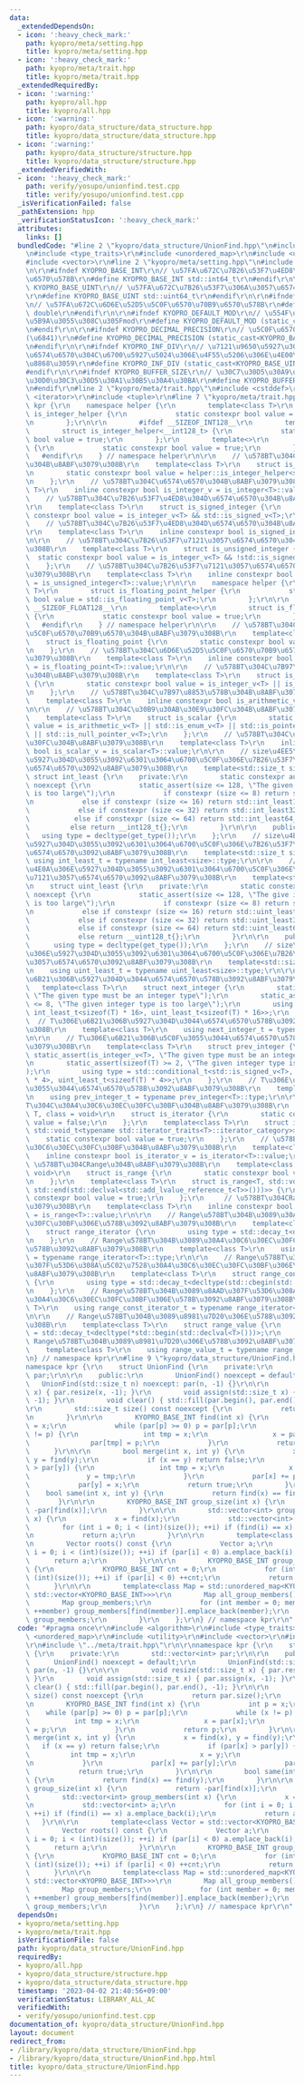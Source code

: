 ```yaml
---
data:
  _extendedDependsOn:
  - icon: ':heavy_check_mark:'
    path: kyopro/meta/setting.hpp
    title: kyopro/meta/setting.hpp
  - icon: ':heavy_check_mark:'
    path: kyopro/meta/trait.hpp
    title: kyopro/meta/trait.hpp
  _extendedRequiredBy:
  - icon: ':warning:'
    path: kyopro/all.hpp
    title: kyopro/all.hpp
  - icon: ':warning:'
    path: kyopro/data_structure/data_structure.hpp
    title: kyopro/data_structure/data_structure.hpp
  - icon: ':warning:'
    path: kyopro/data_structure/structure.hpp
    title: kyopro/data_structure/structure.hpp
  _extendedVerifiedWith:
  - icon: ':heavy_check_mark:'
    path: verify/yosupo/unionfind.test.cpp
    title: verify/yosupo/unionfind.test.cpp
  _isVerificationFailed: false
  _pathExtension: hpp
  _verificationStatusIcon: ':heavy_check_mark:'
  attributes:
    links: []
  bundledCode: "#line 2 \"kyopro/data_structure/UnionFind.hpp\"\n#include <algorithm>\r\
    \n#include <type_traits>\r\n#include <unordered_map>\r\n#include <utility>\r\n\
    #include <vector>\r\n#line 2 \"kyopro/meta/setting.hpp\"\n#include <cstdint>\r\
    \n\r\n#ifndef KYOPRO_BASE_INT\r\n// \u57FA\u672C\u7B26\u53F7\u4ED8\u304D\u6574\
    \u6570\u578B\r\n#define KYOPRO_BASE_INT std::int64_t\r\n#endif\r\n\r\n#ifndef\
    \ KYOPRO_BASE_UINT\r\n// \u57FA\u672C\u7B26\u53F7\u306A\u3057\u6574\u6570\u578B\
    \r\n#define KYOPRO_BASE_UINT std::uint64_t\r\n#endif\r\n\r\n#ifndef KYOPRO_BASE_FLOAT\r\
    \n// \u57FA\u672C\u6D6E\u52D5\u5C0F\u6570\u70B9\u6570\u578B\r\n#define KYOPRO_BASE_FLOAT\
    \ double\r\n#endif\r\n\r\n#ifndef KYOPRO_DEFAULT_MOD\r\n// \u554F\u984C\u3067\u8A2D\
    \u5B9A\u3055\u308C\u305Fmod\r\n#define KYOPRO_DEFAULT_MOD (static_cast<KYOPRO_BASE_UINT>(998244353))\r\
    \n#endif\r\n\r\n#ifndef KYOPRO_DECIMAL_PRECISION\r\n// \u5C0F\u6570\u7CBE\u5EA6\
    (\u6841)\r\n#define KYOPRO_DECIMAL_PRECISION (static_cast<KYOPRO_BASE_UINT>(12))\r\
    \n#endif\r\n\r\n#ifndef KYOPRO_INF_DIV\r\n// \u7121\u9650\u5927\u3092\u8868\u3059\
    \u6574\u6570\u304C\u6700\u5927\u5024\u306E\u4F55\u5206\u306E\u4E00\u304B\u3092\
    \u8868\u3059\r\n#define KYOPRO_INF_DIV (static_cast<KYOPRO_BASE_UINT>(3))\r\n\
    #endif\r\n\r\n#ifndef KYOPRO_BUFFER_SIZE\r\n// \u30C7\u30D5\u30A9\u30EB\u30C8\u306E\
    \u30D0\u30C3\u30D5\u30A1\u30B5\u30A4\u30BA\r\n#define KYOPRO_BUFFER_SIZE (static_cast<KYOPRO_BASE_UINT>(2048))\r\
    \n#endif\r\n#line 2 \"kyopro/meta/trait.hpp\"\n#include <cstddef>\r\n#include\
    \ <iterator>\r\n#include <tuple>\r\n#line 7 \"kyopro/meta/trait.hpp\"\n\r\nnamespace\
    \ kpr {\r\n    namespace helper {\r\n        template<class T>\r\n        struct\
    \ is_integer_helper {\r\n            static constexpr bool value = std::is_integral_v<T>;\r\
    \n        };\r\n\r\n        #ifdef __SIZEOF_INT128__\r\n        template<>\r\n\
    \        struct is_integer_helper<__int128_t> {\r\n            static constexpr\
    \ bool value = true;\r\n        };\r\n        template<>\r\n        struct is_integer_helper<__uint128_t>\
    \ {\r\n            static constexpr bool value = true;\r\n        };\r\n     \
    \   #endif\r\n    } // namespace helper\r\n\r\n    // \u578BT\u304C\u6574\u6570\
    \u304B\u8ABF\u3079\u308B\r\n    template<class T>\r\n    struct is_integer {\r\
    \n        static constexpr bool value = helper::is_integer_helper<std::remove_cv_t<T>>::value;\r\
    \n    };\r\n    // \u578BT\u304C\u6574\u6570\u304B\u8ABF\u3079\u308B\r\n    template<class\
    \ T>\r\n    inline constexpr bool is_integer_v = is_integer<T>::value;\r\n\r\n\
    \    // \u578BT\u304C\u7B26\u53F7\u4ED8\u304D\u6574\u6570\u304B\u8ABF\u3079\u308B\
    \r\n    template<class T>\r\n    struct is_signed_integer {\r\n        static\
    \ constexpr bool value = is_integer_v<T> && std::is_signed_v<T>;\r\n    };\r\n\
    \    // \u578BT\u304C\u7B26\u53F7\u4ED8\u304D\u6574\u6570\u304B\u8ABF\u3079\u308B\
    \r\n    template<class T>\r\n    inline constexpr bool is_signed_integer_v = is_signed_integer<T>::value;\r\
    \n\r\n    // \u578BT\u304C\u7B26\u53F7\u7121\u3057\u6574\u6570\u304B\u8ABF\u3079\
    \u308B\r\n    template<class T>\r\n    struct is_unsigned_integer {\r\n      \
    \  static constexpr bool value = is_integer_v<T> && !std::is_signed_v<T>;\r\n\
    \    };\r\n    // \u578BT\u304C\u7B26\u53F7\u7121\u3057\u6574\u6570\u304B\u8ABF\
    \u3079\u308B\r\n    template<class T>\r\n    inline constexpr bool is_unsigned_integer_v\
    \ = is_unsigned_integer<T>::value;\r\n\r\n    namespace helper {\r\n        template<class\
    \ T>\r\n        struct is_floating_point_helper {\r\n            static constexpr\
    \ bool value = std::is_floating_point_v<T>;\r\n        };\r\n\r\n        #ifdef\
    \ __SIZEOF_FLOAT128__\r\n        template<>\r\n        struct is_floating_point_helper<__float128>\
    \ {\r\n            static constexpr bool value = true;\r\n        };\r\n     \
    \   #endif\r\n    } // namespace helper\r\n\r\n    // \u578BT\u304C\u6D6E\u52D5\
    \u5C0F\u6570\u70B9\u6570\u304B\u8ABF\u3079\u308B\r\n    template<class T>\r\n\
    \    struct is_floating_point {\r\n        static constexpr bool value = helper::is_floating_point_helper<std::remove_cv_t<T>>::value;\r\
    \n    };\r\n    // \u578BT\u304C\u6D6E\u52D5\u5C0F\u6570\u70B9\u6570\u304B\u8ABF\
    \u3079\u308B\r\n    template<class T>\r\n    inline constexpr bool is_floating_point_v\
    \ = is_floating_point<T>::value;\r\n\r\n    // \u578BT\u304C\u7B97\u8853\u578B\
    \u304B\u8ABF\u3079\u308B\r\n    template<class T>\r\n    struct is_arithmetic\
    \ {\r\n        static constexpr bool value = is_integer_v<T> || is_floating_point_v<T>;\r\
    \n    };\r\n    // \u578BT\u304C\u7B97\u8853\u578B\u304B\u8ABF\u3079\u308B\r\n\
    \    template<class T>\r\n    inline constexpr bool is_arithmetic_v = is_arithmetic<T>::value;\r\
    \n\r\n    // \u578BT\u304C\u30B9\u30AB\u30E9\u30FC\u304B\u8ABF\u3079\u308B\r\n\
    \    template<class T>\r\n    struct is_scalar {\r\n        static constexpr bool\
    \ value = is_arithmetic_v<T> || std::is_enum_v<T> || std::is_pointer_v<T> || std::is_member_pointer_v<T>\
    \ || std::is_null_pointer_v<T>;\r\n    };\r\n    // \u578BT\u304C\u30B9\u30AB\u30E9\
    \u30FC\u304B\u8ABF\u3079\u308B\r\n    template<class T>\r\n    inline constexpr\
    \ bool is_scalar_v = is_scalar<T>::value;\r\n\r\n    // size\u4EE5\u4E0A\u306E\
    \u5927\u304D\u3055\u3092\u6301\u3064\u6700\u5C0F\u306E\u7B26\u53F7\u4ED8\u304D\
    \u6574\u6570\u3092\u8ABF\u3079\u308B\r\n    template<std::size_t size>\r\n   \
    \ struct int_least {\r\n    private:\r\n        static constexpr auto get_type()\
    \ noexcept {\r\n            static_assert(size <= 128, \"The given integer type\
    \ is too large\");\r\n            if constexpr (size <= 8) return std::int_least8_t{};\r\
    \n            else if constexpr (size <= 16) return std::int_least16_t{};\r\n\
    \            else if constexpr (size <= 32) return std::int_least32_t{};\r\n \
    \           else if constexpr (size <= 64) return std::int_least64_t{};\r\n  \
    \          else return __int128_t{};\r\n        }\r\n\r\n    public:\r\n     \
    \   using type = decltype(get_type());\r\n    };\r\n    // size\u4EE5\u4E0A\u306E\
    \u5927\u304D\u3055\u3092\u6301\u3064\u6700\u5C0F\u306E\u7B26\u53F7\u4ED8\u304D\
    \u6574\u6570\u3092\u8ABF\u3079\u308B\r\n    template<std::size_t size>\r\n   \
    \ using int_least_t = typename int_least<size>::type;\r\n\r\n    // size\u4EE5\
    \u4E0A\u306E\u5927\u304D\u3055\u3092\u6301\u3064\u6700\u5C0F\u306E\u7B26\u53F7\
    \u7121\u3057\u6574\u6570\u3092\u8ABF\u3079\u308B\r\n    template<std::size_t size>\r\
    \n    struct uint_least {\r\n    private:\r\n        static constexpr auto get_type()\
    \ noexcept {\r\n            static_assert(size <= 128, \"The give integer type\
    \ is too large\");\r\n            if constexpr (size <= 8) return std::uint_least8_t{};\r\
    \n            else if constexpr (size <= 16) return std::uint_least16_t{};\r\n\
    \            else if constexpr (size <= 32) return std::uint_least32_t{};\r\n\
    \            else if constexpr (size <= 64) return std::uint_least64_t{};\r\n\
    \            else return __uint128_t{};\r\n        }\r\n\r\n    public:\r\n  \
    \      using type = decltype(get_type());\r\n    };\r\n    // size\u4EE5\u4E0A\
    \u306E\u5927\u304D\u3055\u3092\u6301\u3064\u6700\u5C0F\u306E\u7B26\u53F7\u7121\
    \u3057\u6574\u6570\u3092\u8ABF\u3079\u308B\r\n    template<std::size_t size>\r\
    \n    using uint_least_t = typename uint_least<size>::type;\r\n\r\n    // T\u306E\
    \u6B21\u306B\u5927\u304D\u3044\u6574\u6570\u578B\u3092\u8ABF\u3079\u308B\r\n \
    \   template<class T>\r\n    struct next_integer {\r\n        static_assert(is_integer_v<T>,\
    \ \"The given type must be an integer type\");\r\n        static_assert(sizeof(T)\
    \ <= 8, \"The given integer type is too large\");\r\n        using type = std::conditional_t<std::is_signed_v<T>,\
    \ int_least_t<sizeof(T) * 16>, uint_least_t<sizeof(T) * 16>>;\r\n    };\r\n  \
    \  // T\u306E\u6B21\u306B\u5927\u304D\u3044\u6574\u6570\u578B\u3092\u8ABF\u3079\
    \u308B\r\n    template<class T>\r\n    using next_integer_t = typename next_integer<T>::type;\r\
    \n\r\n    // T\u306E\u6B21\u306B\u5C0F\u3055\u3044\u6574\u6570\u578B\u3092\u8ABF\
    \u3079\u308B\r\n    template<class T>\r\n    struct prev_integer {\r\n       \
    \ static_assert(is_integer_v<T>, \"The given type must be an integer type\");\r\
    \n        static_assert(sizeof(T) >= 2, \"The given integer type is too large\"\
    );\r\n        using type = std::conditional_t<std::is_signed_v<T>, int_least_t<sizeof(T)\
    \ * 4>, uint_least_t<sizeof(T) * 4>>;\r\n    };\r\n    // T\u306E\u6B21\u306B\u5C0F\
    \u3055\u3044\u6574\u6570\u578B\u3092\u8ABF\u3079\u308B\r\n    template<class T>\r\
    \n    using prev_integer_t = typename prev_integer<T>::type;\r\n\r\n    // \u578B\
    T\u304C\u30A4\u30C6\u30EC\u30FC\u30BF\u304B\u8ABF\u3079\u308B\r\n    template<class\
    \ T, class = void>\r\n    struct is_iterator {\r\n        static constexpr bool\
    \ value = false;\r\n    };\r\n    template<class T>\r\n    struct is_iterator<T,\
    \ std::void_t<typename std::iterator_traits<T>::iterator_category>> {\r\n    \
    \    static constexpr bool value = true;\r\n    };\r\n    // \u578BT\u304C\u30A4\
    \u30C6\u30EC\u30FC\u30BF\u304B\u8ABF\u3079\u308B\r\n    template<class T>\r\n\
    \    inline constexpr bool is_iterator_v = is_iterator<T>::value;\r\n\r\n    //\
    \ \u578BT\u304CRange\u304B\u8ABF\u3079\u308B\r\n    template<class T, class =\
    \ void>\r\n    struct is_range {\r\n        static constexpr bool value = false;\r\
    \n    };\r\n    template<class T>\r\n    struct is_range<T, std::void_t<decltype(std::begin(std::declval<std::add_lvalue_reference_t<T>>()),\
    \ std::end(std::declval<std::add_lvalue_reference_t<T>>()))>> {\r\n        static\
    \ constexpr bool value = true;\r\n    };\r\n     // \u578BT\u304CRange\u304B\u8ABF\
    \u3079\u308B\r\n    template<class T>\r\n    inline constexpr bool is_range_v\
    \ = is_range<T>::value;\r\n\r\n    // Range\u578BT\u304B\u3089\u30A4\u30C6\u30EC\
    \u30FC\u30BF\u306E\u578B\u3092\u8ABF\u3079\u308B\r\n    template<class T>\r\n\
    \    struct range_iterator {\r\n        using type = std::decay_t<decltype(std::begin(std::declval<T>()))>;\r\
    \n    };\r\n    // Range\u578BT\u304B\u3089\u30A4\u30C6\u30EC\u30FC\u30BF\u306E\
    \u578B\u3092\u8ABF\u3079\u308B\r\n    template<class T>\r\n    using range_iterator_t\
    \ = typename range_iterator<T>::type;\r\n\r\n    // Range\u578BT\u304B\u3089\u8AAD\
    \u307F\u53D6\u308A\u5C02\u7528\u30A4\u30C6\u30EC\u30FC\u30BF\u306E\u578B\u3092\
    \u8ABF\u3079\u308B\r\n    template<class T>\r\n    struct range_const_iterator\
    \ {\r\n        using type = std::decay_t<decltype(std::cbegin(std::declval<T>()))>;\r\
    \n    };\r\n    // Range\u578BT\u304B\u3089\u8AAD\u307F\u53D6\u308A\u5C02\u7528\
    \u30A4\u30C6\u30EC\u30FC\u30BF\u306E\u578B\u3092\u8ABF\u3079\u308B\r\n    template<class\
    \ T>\r\n    using range_const_iterator_t = typename range_iterator<T>::type;\r\
    \n\r\n    // Range\u578BT\u304B\u3089\u8981\u7D20\u306E\u578B\u3092\u8ABF\u3079\
    \u308B\r\n    template<class T>\r\n    struct range_value {\r\n        using type\
    \ = std::decay_t<decltype(*std::begin(std::declval<T>()))>;\r\n    };\r\n    //\
    \ Range\u578BT\u304B\u3089\u8981\u7D20\u306E\u578B\u3092\u8ABF\u3079\u308B\r\n\
    \    template<class T>\r\n    using range_value_t = typename range_value<T>::type;\r\
    \n} // namespace kpr\r\n#line 9 \"kyopro/data_structure/UnionFind.hpp\"\n\r\n\
    namespace kpr {\r\n    struct UnionFind {\r\n    private:\r\n        std::vector<int>\
    \ par;\r\n\r\n    public:\r\n        UnionFind() noexcept = default;\r\n     \
    \   UnionFind(std::size_t n) noexcept: par(n, -1) {}\r\n\r\n        void resize(std::size_t\
    \ x) { par.resize(x, -1); }\r\n        void assign(std::size_t x) { par.assign(x,\
    \ -1); }\r\n        void clear() { std::fill(par.begin(), par.end(), -1); }\r\n\
    \r\n        std::size_t size() const noexcept {\r\n            return par.size();\r\
    \n        }\r\n\r\n        KYOPRO_BASE_INT find(int x) {\r\n            int p\
    \ = x;\r\n            while (par[p] >= 0) p = par[p];\r\n            while (x\
    \ != p) {\r\n                int tmp = x;\r\n                x = par[x];\r\n \
    \               par[tmp] = p;\r\n            }\r\n            return p;\r\n  \
    \      }\r\n\r\n        bool merge(int x, int y) {\r\n            x = find(x),\
    \ y = find(y);\r\n            if (x == y) return false;\r\n            if (par[x]\
    \ > par[y]) {\r\n                int tmp = x;\r\n                x = y;\r\n  \
    \              y = tmp;\r\n            }\r\n            par[x] += par[y];\r\n\
    \            par[y] = x;\r\n            return true;\r\n        }\r\n\r\n    \
    \    bool same(int x, int y) {\r\n            return find(x) == find(y);\r\n \
    \       }\r\n\r\n        KYOPRO_BASE_INT group_size(int x) {\r\n            return\
    \ -par[find(x)];\r\n        }\r\n\r\n        std::vector<int> group_members(int\
    \ x) {\r\n            x = find(x);\r\n            std::vector<int> a;\r\n    \
    \        for (int i = 0; i < (int)(size()); ++i) if (find(i) == x) a.emplace_back(i);\r\
    \n            return a;\r\n        }\r\n\r\n        template<class Vector = std::vector<KYOPRO_BASE_INT>>\r\
    \n        Vector roots() const {\r\n            Vector a;\r\n            for (int\
    \ i = 0; i < (int)(size()); ++i) if (par[i] < 0) a.emplace_back(i);\r\n      \
    \      return a;\r\n        }\r\n\r\n        KYOPRO_BASE_INT group_count() const\
    \ {\r\n            KYOPRO_BASE_INT cnt = 0;\r\n            for (int i = 0; i <\
    \ (int)(size()); ++i) if (par[i] < 0) ++cnt;\r\n            return cnt;\r\n  \
    \      }\r\n\r\n        template<class Map = std::unordered_map<KYOPRO_BASE_INT,\
    \ std::vector<KYOPRO_BASE_INT>>>\r\n        Map all_group_members() {\r\n    \
    \        Map group_members;\r\n            for (int member = 0; member < (int)(size());\
    \ ++member) group_members[find(member)].emplace_back(member);\r\n            return\
    \ group_members;\r\n        }\r\n    };\r\n} // namespace kpr\r\n"
  code: "#pragma once\r\n#include <algorithm>\r\n#include <type_traits>\r\n#include\
    \ <unordered_map>\r\n#include <utility>\r\n#include <vector>\r\n#include \"../meta/setting.hpp\"\
    \r\n#include \"../meta/trait.hpp\"\r\n\r\nnamespace kpr {\r\n    struct UnionFind\
    \ {\r\n    private:\r\n        std::vector<int> par;\r\n\r\n    public:\r\n  \
    \      UnionFind() noexcept = default;\r\n        UnionFind(std::size_t n) noexcept:\
    \ par(n, -1) {}\r\n\r\n        void resize(std::size_t x) { par.resize(x, -1);\
    \ }\r\n        void assign(std::size_t x) { par.assign(x, -1); }\r\n        void\
    \ clear() { std::fill(par.begin(), par.end(), -1); }\r\n\r\n        std::size_t\
    \ size() const noexcept {\r\n            return par.size();\r\n        }\r\n\r\
    \n        KYOPRO_BASE_INT find(int x) {\r\n            int p = x;\r\n        \
    \    while (par[p] >= 0) p = par[p];\r\n            while (x != p) {\r\n     \
    \           int tmp = x;\r\n                x = par[x];\r\n                par[tmp]\
    \ = p;\r\n            }\r\n            return p;\r\n        }\r\n\r\n        bool\
    \ merge(int x, int y) {\r\n            x = find(x), y = find(y);\r\n         \
    \   if (x == y) return false;\r\n            if (par[x] > par[y]) {\r\n      \
    \          int tmp = x;\r\n                x = y;\r\n                y = tmp;\r\
    \n            }\r\n            par[x] += par[y];\r\n            par[y] = x;\r\n\
    \            return true;\r\n        }\r\n\r\n        bool same(int x, int y)\
    \ {\r\n            return find(x) == find(y);\r\n        }\r\n\r\n        KYOPRO_BASE_INT\
    \ group_size(int x) {\r\n            return -par[find(x)];\r\n        }\r\n\r\n\
    \        std::vector<int> group_members(int x) {\r\n            x = find(x);\r\
    \n            std::vector<int> a;\r\n            for (int i = 0; i < (int)(size());\
    \ ++i) if (find(i) == x) a.emplace_back(i);\r\n            return a;\r\n     \
    \   }\r\n\r\n        template<class Vector = std::vector<KYOPRO_BASE_INT>>\r\n\
    \        Vector roots() const {\r\n            Vector a;\r\n            for (int\
    \ i = 0; i < (int)(size()); ++i) if (par[i] < 0) a.emplace_back(i);\r\n      \
    \      return a;\r\n        }\r\n\r\n        KYOPRO_BASE_INT group_count() const\
    \ {\r\n            KYOPRO_BASE_INT cnt = 0;\r\n            for (int i = 0; i <\
    \ (int)(size()); ++i) if (par[i] < 0) ++cnt;\r\n            return cnt;\r\n  \
    \      }\r\n\r\n        template<class Map = std::unordered_map<KYOPRO_BASE_INT,\
    \ std::vector<KYOPRO_BASE_INT>>>\r\n        Map all_group_members() {\r\n    \
    \        Map group_members;\r\n            for (int member = 0; member < (int)(size());\
    \ ++member) group_members[find(member)].emplace_back(member);\r\n            return\
    \ group_members;\r\n        }\r\n    };\r\n} // namespace kpr\r\n"
  dependsOn:
  - kyopro/meta/setting.hpp
  - kyopro/meta/trait.hpp
  isVerificationFile: false
  path: kyopro/data_structure/UnionFind.hpp
  requiredBy:
  - kyopro/all.hpp
  - kyopro/data_structure/structure.hpp
  - kyopro/data_structure/data_structure.hpp
  timestamp: '2023-04-02 21:40:56+09:00'
  verificationStatus: LIBRARY_ALL_AC
  verifiedWith:
  - verify/yosupo/unionfind.test.cpp
documentation_of: kyopro/data_structure/UnionFind.hpp
layout: document
redirect_from:
- /library/kyopro/data_structure/UnionFind.hpp
- /library/kyopro/data_structure/UnionFind.hpp.html
title: kyopro/data_structure/UnionFind.hpp
---
```

